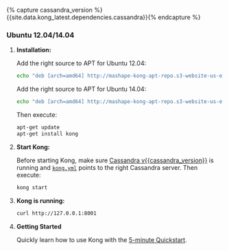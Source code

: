 {% capture cassandra_version %}{{site.data.kong_latest.dependencies.cassandra}}{% endcapture %}

### Ubuntu 12.04/14.04

1. **Installation:**

    Add the right source to APT for Ubuntu 12.04:

    ```bash
    echo "deb [arch=amd64] http://mashape-kong-apt-repo.s3-website-us-east-1.amazonaws.com/ubuntu/12_04/ kong main" | sudo tee -a /etc/apt/sources.list
    ```

    Add the right source to APT for Ubuntu 14.04:

    ```bash
    echo "deb [arch=amd64] http://mashape-kong-apt-repo.s3-website-us-east-1.amazonaws.com/ubuntu/14_04/ kong main" | sudo tee -a /etc/apt/sources.list
    ```

    Then execute:

    ```bash
    apt-get update
    apt-get install kong
    ```

2. **Start Kong:**

    Before starting Kong, make sure [Cassandra v{{cassandra_version}}](http://cassandra.apache.org/) is running and [`kong.yml`](/docs/{{site.data.kong_latest.version}}/configuration) points to the right Cassandra server. Then execute:

    ```bash
    kong start
    ```

3. **Kong is running:**

    ```bash
    curl http://127.0.0.1:8001
    ```

4. **Getting Started**

    Quickly learn how to use Kong with the [5-minute Quickstart](/docs/{{site.data.kong_latest.version}}/quickstart).